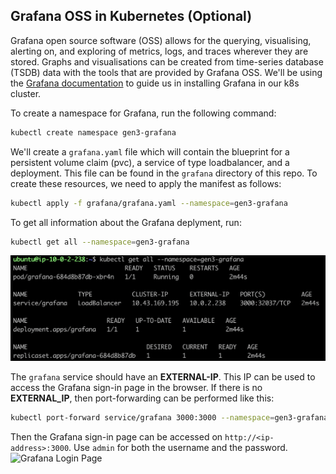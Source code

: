 ## Grafana OSS in Kubernetes (Optional)   
Grafana open source software (OSS) allows for the querying, visualising, alerting on, and exploring of metrics, logs, and traces wherever they are stored. Graphs and visualisations can be created from time-series database (TSDB) data with the tools that are provided by Grafana OSS. We'll be using the [Grafana documentation](https://grafana.com/docs/grafana/latest/setup-grafana/installation/kubernetes/) to guide us in installing Grafana in our k8s cluster.   

To create a namespace for Grafana, run the following command:
```bash
kubectl create namespace gen3-grafana
```
We'll create a `grafana.yaml` file which will contain the blueprint for a persistent volume claim (pvc), a service of type loadbalancer, and a deployment. This file can be found in the `grafana` directory of this repo. To create these resources, we need to apply the manifest as follows:
```bash
kubectl apply -f grafana/grafana.yaml --namespace=gen3-grafana
```
To get all information about the Grafana deplyment, run:
```bash
kubectl get all --namespace=gen3-grafana
```
![Grafana k8s Objects](../public/assets/images/grafana-k8s-objects.png "Grafana k8s Objects")  

The `grafana` service should have an **EXTERNAL-IP**. This IP can be used to access the Grafana sign-in page in the browser. If there is no **EXTERNAL_IP**, then port-forwarding can be performed like this:
```bash
kubectl port-forward service/grafana 3000:3000 --namespace=gen3-grafana
```
Then the Grafana sign-in page can be accessed on `http://<ip-address>:3000`. Use `admin` for both the username and the password.   
![Grafana Login Page](../public/assets/images/grafana-login-page.png "Grafana Login Page")  